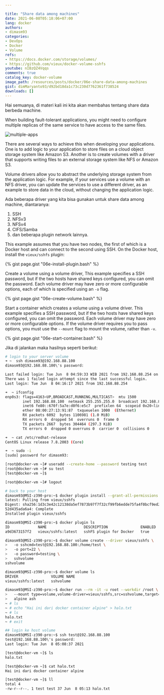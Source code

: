 ```yaml
---

title: "Share data among machines"
date: 2021-06-08T05:18:06+07:00
lang: docker
authors:
- dimasm93
categories:
- DevOps
- Docker
- Volume
refs: 
- https://docs.docker.com/storage/volumes/
- https://github.com/vieux/docker-volume-sshfs
youtube: nIBzQZ4Vqqs
comments: true
catalog_key: docker-volume
image_path: /resources/posts/docker/06e-share-data-among-machines
gist: dimMaryanto93/d92bd18da1c73c230d7762361f738524
downloads: []
---
```



Hai semuanya, di materi kali ini kita akan membahas tentang share data berbeda machine. 

<!--more-->

When building fault-tolerant applications, you might need to configure multiple replicas of the same service to have access to the same files.

![multiple-apps](https://docs.docker.com/storage/images/volumes-shared-storage.svg)

There are several ways to achieve this when developing your applications. One is to add logic to your application to store files on a cloud object storage system like Amazon S3. Another is to create volumes with a driver that supports writing files to an external storage system like NFS or Amazon S3.

Volume drivers allow you to abstract the underlying storage system from the application logic. For example, if your services use a volume with an NFS driver, you can update the services to use a different driver, as an example to store data in the cloud, without changing the application logic.

Ada beberapa driver yang kita bisa gunakan untuk share data among machine, diantaranya:

1. SSH
2. NFSv3
3. NFSv4
4. CIFS/Samba
5. dan beberapa plugin network lainnya.

This example assumes that you have two nodes, the first of which is a Docker host and can connect to the second using SSH. On the Docker host, install the `vieux/sshfs` plugin:

{% gist page.gist "06e-install-plugin.bash" %}

Create a volume using a volume driver, This example specifies a SSH password, but if the two hosts have shared keys configured, you can omit the password. Each volume driver may have zero or more configurable options, each of which is specified using an `-o` flag.

{% gist page.gist "06e-create-volume.bash" %}

Start a container which creates a volume using a volume driver. This example specifies a SSH password, but if the two hosts have shared keys configured, you can omit the password. Each volume driver may have zero or more configurable options. If the volume driver requires you to pass options, you must use the `--mount` flag to mount the volume, rather than `-v`.

{% gist page.gist "06e-start-container.bash" %}

Jika di jalankan maka hasilnya seperti berikut:

```bash
# login to your server volume
➜ ~  ssh dimasm93@192.168.88.100
dimasm93@192.168.88.100\'s password:

Last failed login: Tue Jun  8 04:59:33 WIB 2021 from 192.168.88.254 on ssh:notty
There was 1 failed login attempt since the last successful login.
Last login: Tue Jun  8 04:16:17 2021 from 192.168.88.254

➜  ~ ifconfig
enp0s3: flags=4163<UP,BROADCAST,RUNNING,MULTICAST>  mtu 1500
        inet 192.168.88.100  netmask 255.255.255.0  broadcast 192.168.88.255
        inet6 fe80::670f:5a7e:d0f6:e5c7  prefixlen 64  scopeid 0x20<link>
        ether 08:00:27:13:91:87  txqueuelen 1000  (Ethernet)
        RX packets 6092  bytes 1106981 (1.0 MiB)
        RX errors 0  dropped 54  overruns 0  frame 0
        TX packets 2667  bytes 304464 (297.3 KiB)
        TX errors 0  dropped 0 overruns 0  carrier 0  collisions 0

➜  ~ cat /etc/redhat-release
CentOS Linux release 7.8.2003 (Core)

➜  ~ sudo -i
[sudo] password for dimasm93:

[root@docker-vm ~]# useradd --create-home --password testing test
[root@docker-vm ~]# su test
[test@docker-vm ~]$ 

[root@docker-vm ~]# logout

# back to your host
dimasm93@MSI-z390-pro:~$ docker plugin install --grant-all-permissions vieux/sshfs DEBUG=1
latest: Pulling from vieux/sshfs
Digest: sha256:1d3c3e42c12138da5ef7873b97f7f32cf99fb6edde75fa4f0bcf9ed277855811
52d435ada6a4: Complete
Installed plugin vieux/sshfs

dimasm93@MSI-z390-pro:~$ docker plugin ls
ID             NAME                 DESCRIPTION               ENABLED
a9d3673157f2   vieux/sshfs:latest   sshFS plugin for Docker   true

dimasm93@MSI-z390-pro:~$ docker volume create --driver vieux/sshfs \
>   -o sshcmd=test@192.168.88.100:/home/test \
>   -o port=22 \
>   -o password=testing \
>   sshvolume
sshvolume

dimasm93@MSI-z390-pro:~$ docker volume ls
DRIVER               VOLUME NAME
vieux/sshfs:latest   sshvolume

dimasm93@MSI-z390-pro:~$ docker run --rm -it -u root --workdir /root \
>   --mount type=volume,volume-driver=vieux/sshfs,src=sshvolume,target=/root \
>   alpine ash
~ # ls
~ # echo "Hai ini dari docker container alpine" > halo.txt
~ # ls
halo.txt
~ # exit

## login ke host volume
dimasm93@MSI-z390-pro:~$ ssh test@192.168.88.100
test@192.168.88.100\'s password:
Last login: Tue Jun  8 05:08:37 2021

[test@docker-vm ~]$ ls
halo.txt

[test@docker-vm ~]$ cat halo.txt
Hai ini dari docker container alpine

[test@docker-vm ~]$ ll
total 4
-rw-r--r--. 1 test test 37 Jun  8 05:13 halo.txt
```